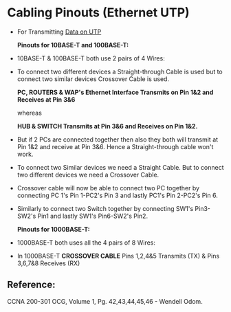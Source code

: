 # Cabling Pinouts \(Ethernet UTP\)

* For Transmitting [Data on UTP](untitled-25.md) 

  **Pinouts for 10BASE-T and 100BASE-T:**

* 10BASE-T & 100BASE-T both use 2 pairs of 4 Wires:
* To connect two different devices a Straight-through Cable is used but to connect two similar devices Crossover Cable is used.

  **PC, ROUTERS & WAP's Ethernet Interface Transmits on Pin 1&2 and Receives at Pin 3&6**

  whereas 

  **HUB & SWITCH Transmits at Pin 3&6 and Receives on Pin 1&2.**

* But if 2 PCs are connected together then also they both will transmit at Pin 1&2 and receive at Pin 3&6. Hence a Straight-through cable won't work.
* To connect two Similar devices we need a Straight Cable. But to connect two different devices we need a Crossover Cable.
* Crossover cable will now be able to connect two PC together by connecting PC 1's Pin 1-PC2's Pin 3 and lastly PC1's Pin 2-PC2's Pin 6.
* Similarly to connect two Switch together by connecting SW1's Pin3-SW2's Pin1 and lastly SW1's Pin6-SW2's Pin2.

  **Pinouts for 1000BASE-T:**

* 1000BASE-T both uses all the 4 pairs of 8 Wires:
* In 1000BASE-T **CROSSOVER CABLE** Pins 1,2,4&5 Transmits \(TX\) & Pins 3,6,7&8 Receives \(RX\)

## Reference:

CCNA 200-301 OCG, Volume 1, Pg. 42,43,44,45,46 - Wendell Odom.

